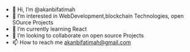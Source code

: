 - 👋 Hi, I’m @akanbifatimah
- 👀 I’m interested in WebDevelopment,blockchain Technologies, open SOurce Projects
- 🌱 I’m currently learning React
- 💞️ I’m looking to collaborate on open source Projects
- 📫 How to reach me akanbifatimah@gmail.com

<!---
akanbifatimah/akanbifatimah is a ✨ special ✨ repository because its `README.md` (this file) appears on your GitHub profile.
You can click the Preview link to take a look at your changes.
--->
